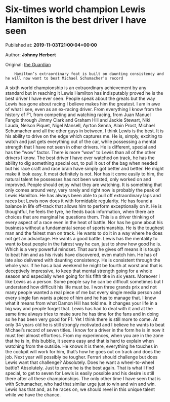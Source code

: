 
# Six-times world champion Lewis Hamilton is the best driver I have seen

Published at: **2019-11-03T21:00:04+00:00**

Author: **Johnny Herbert**

Original: [the Guardian](https://www.theguardian.com/sport/blog/2019/nov/03/lewis-hamilton-f1-world-championship-michael-schumacher)


        Hamilton’s extraordinary feat is built on daunting consistency and he will now want to beat Michael Schumacher’s record
      
A sixth world championship is an extraordinary achievement by any standard but in reaching it Lewis Hamilton has indisputably proved he is the best driver I have ever seen. People speak about the greats but the way Lewis has gone about racing I believe makes him the greatest. I am in awe of what I see, even as an ex-racing driver.
From everything I know from the history of F1, from competing and watching racing, from Juan Manuel Fangio through Jimmy Clark and Graham Hill and Jackie Stewart, Niki Lauda, Nelson Piquet, Nigel Mansell, Ayrton Senna, Alain Prost, Michael Schumacher and all the other guys in between, I think Lewis is the best.
It is his ability to drive on the edge which captures me. He is, simply, exciting to watch and just gets everything out of the car, while possessing a mental strength that I have not seen in other drivers. He is different, special and has the “wow” factor. There is more “wow” to Lewis than all of the other drivers I know. The best driver I have ever watched on track, he has the ability to dig something special out, to pull it out of the bag when needed but his race craft and race brain have simply got better and better. He might make it look easy. It most definitely is not.
Nor has it come easily to him, the natural talent he possesses has not been wasted, only worked on and improved. People should enjoy what they are watching. It is something that only comes around very, very rarely and right now is probably the peak of Lewis Hamilton.
He has always been able to pull off extraordinary laps and races but Lewis now does it with formidable regularity. He has found a balance in life off-track that allows him to perform exceptionally on it. He is thoughtful, he feels the tyre, he feeds back information, when there are choices that are marginal he questions them. This is a driver thinking of every aspect of a race even in the heat of battle.
Nor has he gone about his business without a fundamental sense of sportsmanship. He is the toughest man and the fairest man on track. He wants to do it in a way where he does not get an advantage. He wants a good battle. Lewis has the mentality to want to beat people in the fairest way he can, just to show how good he is. Which is a very powerful mindset. That aura he gives off means it is tough to beat him and as his rivals have discovered, even match him.
He has of late also delivered with daunting consistency. He is consistent through the whole year. If he has a bad weekend he might be fourth at worst and that is deceptively impressive, to keep that mental strength going for a whole season and especially when going for his fifth title in six years.
Moreover I like Lewis as a person. Some people say he can be difficult sometimes but I understand how difficult his life must be. I won three grands prix and not many people wanted a real piece of me but every single media person and every single fan wants a piece of him and he has to manage that. I know what it means from what Damon Hill has told me. It changes your life in a big way and people forget that. Lewis has had to deal with it and at the same time always tries to make sure he has time for the fans and in doing so he has been very good for F1.
Yet I think there is still more to come. At only 34 years old he is still strongly motivated and I believe he wants to beat Michael’s record of seven titles. I know for a driver in the form he is in now it must feel almost effortless. From my experiences, when you are in the zone that he is in, this bubble, it seems easy and that is hard to explain when watching from the outside. He knows it is there, everything he touches in the cockpit will work for him, that’s how he goes out on track and does the job.
Next year will possibly be tougher. Ferrari should challenge but does Lewis want that challenge? Absolutely. Does he want a wheel-to-wheel battle? Absolutely. Just to prove he is the best again.
That is what I find special, to get to seven for Lewis is easily possible and his desire is still there after all these championships. The only other time I have seen that is with Schumacher, who had that similar urge just to win and win and win. Lewis has that and, as he races on, we should revel in this unique talent while we have the chance.
